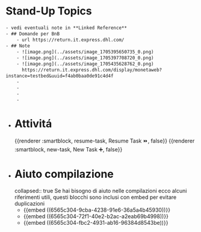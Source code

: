 # Stand-Up Topics
	- vedi eventuali note in **Linked Reference**
	- ## Domande per BnB
		- url https://return.it.express.dhl.com/
	- ## Note
		- ![image.png](../assets/image_1705395650735_0.png)
		- ![image.png](../assets/image_1705397708720_0.png)
		- ![image.png](../assets/image_1705435628762_0.png)
		  https://return.it.express.dhl.com/display/monetaweb?instance=testbed&uuid=f4ab0baa0de91c4d4f
		-
		-
		-
		-
- # Attivitá
  {{renderer :smartblock, resume-task, Resume Task ⏩️, false}} {{renderer :smartblock, new-task, New Task ➕, false}}
- # Aiuto compilazione
  collapsed:: true
  Se hai bisogno di aiuto nelle compilazioni ecco alcuni riferimenti utili, questi blocchi sono inclusi con embed per evitare duplicazioni
	- {{embed ((6565c304-9cba-4238-91e6-36a5a4b45930))}}
	- {{embed ((6565c304-72f1-40e2-b2ac-a2eab69b4998))}}
	- {{embed ((6565c304-fbc2-4931-ab16-96384d8543be))}}